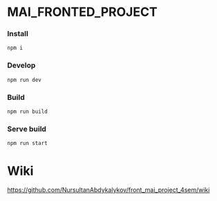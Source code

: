 # MAI_FRONTED_PROJECT

### Install
```
npm i
```
### Develop
```
npm run dev
```
### Build
```
npm run build
```
### Serve build
```
npm run start
```

# Wiki
https://github.com/NursultanAbdykalykov/front_mai_project_4sem/wiki
